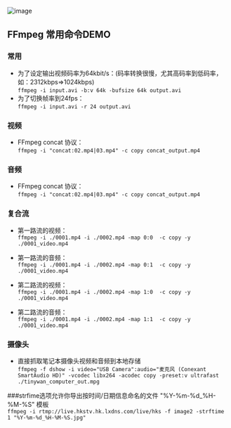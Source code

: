 ![image](https://github.com/Tinywan/PHP_Experience/blob/master/Public/Common/static/images/ffmpeg.png)
## FFmpeg 常用命令DEMO
### 常用
*  为了设定输出视频码率为64kbit/s：(码率转换很慢，尤其高码率到低码率，如：2312kbps=>1024kbps)     
    `ffmpeg -i input.avi -b:v 64k -bufsize 64k output.avi`
*  为了切换帧率到24fps：     
    `ffmpeg -i input.avi -r 24 output.avi`
### 视频
*  FFmpeg concat 协议：     
    `ffmpeg -i "concat:02.mp4|03.mp4" -c copy concat_output.mp4`
    
### 音频
*  FFmpeg concat 协议：     
    `ffmpeg -i "concat:02.mp4|03.mp4" -c copy concat_output.mp4`    

### 复合流
*  第一路流的视频：  
`ffmpeg -i ./0001.mp4 -i ./0002.mp4 -map 0:0  -c copy -y ./0001_video.mp4`    

*  第一路流的音频：  
`ffmpeg -i ./0001.mp4 -i ./0002.mp4 -map 0:1  -c copy -y ./0001_video.mp4`    

*  第二路流的视频：  
`ffmpeg -i ./0001.mp4 -i ./0002.mp4 -map 1:0  -c copy -y ./0001_video.mp4`    

*  第二路流的音频：  
`ffmpeg -i ./0001.mp4 -i ./0002.mp4 -map 1:1  -c copy -y ./0001_video.mp4`    


### 摄像头
*  直接抓取笔记本摄像头视频和音频到本地存储     
    `ffmpeg -f dshow -i video="USB Camera":audio="麦克风 (Conexant SmartAudio HD)" -vcodec libx264 -acodec copy -preset:v ultrafast ./tinywan_computer_out.mpg`    
 
 ###strfime选项允许你导出按时间/日期信息命名的文件 "%Y-%m-%d_%H-%M-%S" 模板       
    `ffmpeg -i rtmp://live.hkstv.hk.lxdns.com/live/hks -f image2 -strftime 1 "%Y-%m-%d_%H-%M-%S.jpg"`    
    
    
    
